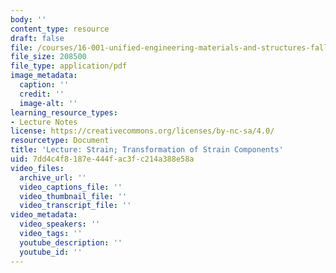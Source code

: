 ```yaml
---
body: ''
content_type: resource
draft: false
file: /courses/16-001-unified-engineering-materials-and-structures-fall-2021/mit16_001_f21_lec13lec14.pdf
file_size: 208500
file_type: application/pdf
image_metadata:
  caption: ''
  credit: ''
  image-alt: ''
learning_resource_types:
- Lecture Notes
license: https://creativecommons.org/licenses/by-nc-sa/4.0/
resourcetype: Document
title: 'Lecture: Strain; Transformation of Strain Components'
uid: 7dd4c4f8-187e-444f-ac3f-c214a388e58a
video_files:
  archive_url: ''
  video_captions_file: ''
  video_thumbnail_file: ''
  video_transcript_file: ''
video_metadata:
  video_speakers: ''
  video_tags: ''
  youtube_description: ''
  youtube_id: ''
---
```

